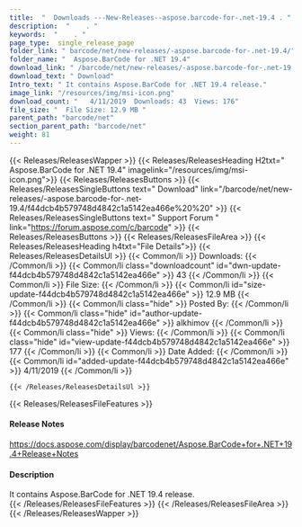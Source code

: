 ```yaml
---
title:  "  Downloads ---New-Releases--aspose.barcode-for-.net-19.4 . " 
description:  "    . " 
keywords:  "    . " 
page_type:  single_release_page
folder_link: " barcode/net/new-releases/-aspose.barcode-for-.net-19.4/"
folder_name: "  Aspose.BarCode for .NET 19.4"
download_link: " /barcode/net/new-releases/-aspose.barcode-for-.net-19.4/f44dcb4b579748d4842c1a5142ea466e"
download_text: " Download"
Intro_text: " It contains Aspose.BarCode for .NET 19.4 release."
image_link: "/resources/img/msi-icon.png"
download_count: "   4/11/2019  Downloads: 43  Views: 176"
file_size: "  File Size: 12.9 MB "
parent_path: "barcode/net"
section_parent_path: "barcode/net"
weight: 81 
---
```


{{< Releases/ReleasesWapper >}}
  {{< Releases/ReleasesHeading H2txt="  Aspose.BarCode for .NET 19.4" imagelink="/resources/img/msi-icon.png">}}
  {{< Releases/ReleasesButtons >}}
    {{< Releases/ReleasesSingleButtons text=" Download" link="/barcode/net/new-releases/-aspose.barcode-for-.net-19.4/f44dcb4b579748d4842c1a5142ea466e%20%20" >}}
    {{< Releases/ReleasesSingleButtons text=" Support Forum " link="https://forum.aspose.com/c/barcode" >}}
  {{< Releases/ReleasesButtons >}}
  {{< Releases/ReleasesFileArea >}}
    {{< Releases/ReleasesHeading h4txt="File Details">}}
    {{< Releases/ReleasesDetailsUl >}}
            {{< Common/li  >}} Downloads: {{< /Common/li >}} 
      {{< Common/li class="downloadcount" id="dwn-update-f44dcb4b579748d4842c1a5142ea466e" >}} 43 {{< /Common/li >}} 
      {{< Common/li  >}} File Size: {{< /Common/li >}} 
      {{< Common/li id="size-update-f44dcb4b579748d4842c1a5142ea466e" >}} 12.9 MB {{< /Common/li >}} 
      {{< Common/li  class="hide" >}} Posted By: {{< /Common/li >}} 
      {{< Common/li class="hide" id="author-update-f44dcb4b579748d4842c1a5142ea466e" >}} alkhimov {{< /Common/li >}} 
      {{< Common/li class="hide"  >}} Views: {{< /Common/li >}} 
      {{< Common/li class="hide" id="view-update-f44dcb4b579748d4842c1a5142ea466e" >}} 177 {{< /Common/li >}} 
      {{< Common/li  >}} Date Added: {{< /Common/li >}} 
      {{< Common/li id="added-update-f44dcb4b579748d4842c1a5142ea466e" >}} 4/11/2019 {{< /Common/li >}} 

    {{< /Releases/ReleasesDetailsUl >}}

  {{< Releases/ReleasesFileFeatures >}}
      <h4>Release Notes</h4><div><a href="https://docs.aspose.com/display/barcodenet/Aspose.BarCode+for+.NET+19.4+Release+Notes">https://docs.aspose.com/display/barcodenet/Aspose.BarCode+for+.NET+19.4+Release+Notes</a></div><h4>Description</h4><div class="HTMLDescription">It contains Aspose.BarCode for .NET 19.4 release.</div>
  {{< /Releases/ReleasesFileFeatures >}}
 {{< /Releases/ReleasesFileArea >}}
{{< /Releases/ReleasesWapper >}}


